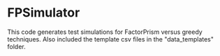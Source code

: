 # FPSimulator

This code generates test simulations for FactorPrism versus greedy techniques.  Also included the template csv files in the "data_templates" folder.
